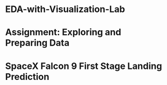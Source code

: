 # EDA-with-Visualization-Lab
# Assignment: Exploring and Preparing Data
# SpaceX Falcon 9 First Stage Landing Prediction
